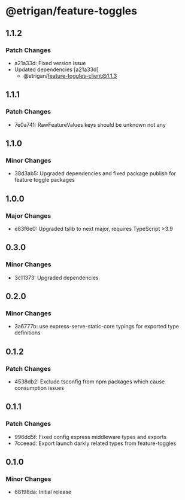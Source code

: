 # @etrigan/feature-toggles

## 1.1.2

### Patch Changes

- a21a33d: Fixed version issue
- Updated dependencies [a21a33d]
  - @etrigan/feature-toggles-client@1.1.3

## 1.1.1

### Patch Changes

- 7e0a741: RawFeatureValues keys should be unknown not any

## 1.1.0

### Minor Changes

- 38d3ab5: Upgraded dependencies and fixed package publish for feature toggle packages

## 1.0.0

### Major Changes

- e83f6e0: Upgraded tslib to next major, requires TypeScript >3.9

## 0.3.0

### Minor Changes

- 3c11373: Upgraded dependencies

## 0.2.0

### Minor Changes

- 3a6777b: use express-serve-static-core typings for exported type definitions

## 0.1.2

### Patch Changes

- 4538db2: Exclude tsconfig from npm packages which cause consumption issues

## 0.1.1

### Patch Changes

- 996dd5f: Fixed config express middleware types and exports
- 7cceead: Export launch darkly related types from feature-toggles

## 0.1.0

### Minor Changes

- 68198da: Initial release
